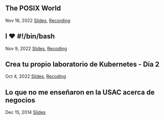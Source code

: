 ## The POSIX World
<span class="date">Nov 16, 2022</span>
[Slides](https://docs.google.com/presentation/d/1Sv_M_53y76ZfohmEx3ffLMArl7U11LMXBtgWs6oZJkU),
[Recording](https://www.youtube.com/watch?v=rlRSIW_pCyM)

## I ♥ #!/bin/bash
<span class="date">Nov 9, 2022</span>
[Slides](https://docs.google.com/presentation/d/1p47jY9SdOusVXR0yuoROiTHqBcB4cgSpoUYaDkA60iw),
[Recoding](https://www.youtube.com/watch?v=SFJlgpWhHZQ)

## Crea tu propio laboratorio de Kubernetes - Día 2
<span class="date">Oct 4, 2022</span>
[Slides](https://docs.google.com/presentation/d/1zmTROriozYoOIxUwVvoM4Bb8lD9e7Zo3ZJEcMy160uQ),
[Recoding](https://www.youtube.com/watch?v=UzW8telaXgg&list=PLu_V-YCGXnXOU647H_IPHzrTBAaXS4wz1&index=2)

## Lo que no me enseñaron en la USAC acerca de negocios
<span class="date">Dec 15, 2014</span>
[Slides](https://prezi.com/pueqzdtyv4ck/lo-que-no-me-ensenaro-en-la-usac-acerca-de-negocios/)
